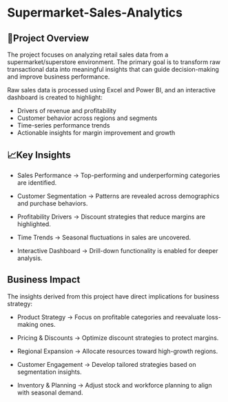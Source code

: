 # Supermarket-Sales-Analytics

##  🚀Project Overview

The project focuses on analyzing retail sales data from a supermarket/superstore environment. The primary goal is to transform raw transactional data into meaningful insights that can guide decision-making and improve business performance.

Raw sales data is processed using Excel and Power BI, and an interactive dashboard is created to highlight:

- Drivers of revenue and profitability
- Customer behavior across regions and segments
- Time-series performance trends
- Actionable insights for margin improvement and growth

##  📈Key Insights

- Sales Performance → Top-performing and underperforming categories are identified.

- Customer Segmentation → Patterns are revealed across demographics and purchase behaviors.

- Profitability Drivers → Discount strategies that reduce margins are highlighted.

- Time Trends → Seasonal fluctuations in sales are uncovered.

- Interactive Dashboard → Drill-down functionality is enabled for deeper analysis.


## Business Impact

The insights derived from this project have direct implications for business strategy:

- Product Strategy → Focus on profitable categories and reevaluate loss-making ones.

- Pricing & Discounts → Optimize discount strategies to protect margins.

- Regional Expansion → Allocate resources toward high-growth regions.

- Customer Engagement → Develop tailored strategies based on segmentation insights.

- Inventory & Planning → Adjust stock and workforce planning to align with seasonal demand.
